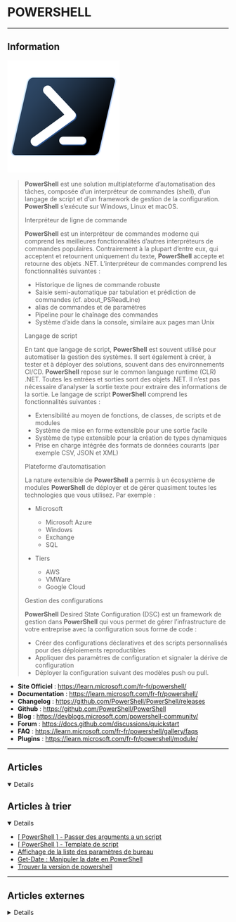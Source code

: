 # POWERSHELL
----

## <i class="fa-solid fa-hashtag"></i> Information

![Logo](../../_media/developpement/powershell/powershell_logo.svg ':size=250 :no-zoom')


> <i class="fa-solid fa-quote-left"></i> **PowerShell** est une solution multiplateforme d’automatisation des tâches, composée d’un interpréteur de commandes (shell), d’un langage de script et d’un framework de gestion de la configuration. **PowerShell** s’exécute sur Windows, Linux et macOS.
>
> Interpréteur de ligne de commande
>
> **PowerShell** est un interpréteur de commandes moderne qui comprend les meilleures fonctionnalités d’autres interpréteurs de commandes populaires. Contrairement à la plupart d’entre eux, qui acceptent et retournent uniquement du texte, **PowerShell** accepte et retourne des objets .NET. L’interpréteur de commandes comprend les fonctionnalités suivantes :
>
> - Historique de lignes de commande robuste
> - Saisie semi-automatique par tabulation et prédiction de commandes (cf. about_PSReadLine)
> - alias de commandes et de paramètres
> - Pipeline pour le chaînage des commandes
> - Système d’aide dans la console, similaire aux pages man Unix
>
> Langage de script
>
> En tant que langage de script, **PowerShell** est souvent utilisé pour automatiser la gestion des systèmes. Il sert également à créer, à tester et à déployer des solutions, souvent dans des environnements CI/CD. **PowerShell** repose sur le common language runtime (CLR) .NET. Toutes les entrées et sorties sont des objets .NET. Il n’est pas nécessaire d’analyser la sortie texte pour extraire des informations de la sortie. Le langage de script **PowerShell** comprend les fonctionnalités suivantes :
>
> - Extensibilité au moyen de fonctions, de classes, de scripts et de modules
> - Système de mise en forme extensible pour une sortie facile
> - Système de type extensible pour la création de types dynamiques
> - Prise en charge intégrée des formats de données courants (par exemple CSV, JSON et XML)
>
> Plateforme d’automatisation
>
> La nature extensible de **PowerShell** a permis à un écosystème de modules **PowerShell** de déployer et de gérer quasiment toutes les technologies que vous utilisez. Par exemple :
>
> - Microsoft
>   - Microsoft Azure
>   - Windows
>   - Exchange
>   - SQL
>
> - Tiers
>   - AWS
>   - VMWare
>   - Google Cloud
>
> Gestion des configurations
>
> **PowerShell** Desired State Configuration (DSC) est un framework de gestion dans **PowerShell** qui vous permet de gérer l’infrastructure de votre entreprise avec la configuration sous forme de code :
>
> - Créer des configurations déclaratives et des scripts personnalisés pour des déploiements reproductibles
> - Appliquer des paramètres de configuration et signaler la dérive de configuration
> - Déployer la configuration suivant des modèles push ou pull. <i class="fa-solid fa-quote-left fa-rotate-180"></i>


- <i class="fa-solid fa-globe"></i> **Site Officiel** : https://learn.microsoft.com/fr-fr/powershell/
- <i class="fa-solid fa-book"></i> **Documentation** : https://learn.microsoft.com/fr-fr/powershell/
- <i class="fa-solid fa-file-circle-question"></i> **Changelog** : https://github.com/PowerShell/PowerShell/releases
- <i class="fa-brands fa-github"></i> **Github** : https://github.com/PowerShell/PowerShell
- <i class="fab fa-blogger-b"></i> **Blog** : https://devblogs.microsoft.com/powershell-community/
- <i class="fas fa-comments"></i> **Forum** : https://docs.github.com/discussions/quickstart
- <i class="far fa-question-circle"></i> **FAQ** : https://learn.microsoft.com/fr-fr/powershell/gallery/faqs
- <i class="fas fa-tools"></i> **Plugins** : https://learn.microsoft.com/fr-fr/powershell/module/

---

## <i class="fa-regular fa-newspaper"></i> Articles

<details open>

</details>

## <i class="fa-solid fa-glasses"></i> Articles à trier

<details open>

- [[ PowerShell ] - Passer des arguments a un script](atrier/dev/powershell/powershell_004.md)
- [[ PowerShell ] - Template de script](atrier/dev/powershell/powershell_005.md)
- [Affichage de la liste des paramètres de bureau](atrier/dev/powershell/powershell_003.md)
- [Get-Date : Manipuler la date en PowerShell](atrier/dev/powershell/powershell_001.md)
- [Trouver la version de powershell](atrier/dev/powershell/powershell_002.md)

</details>

---

## <i class="fa-solid fa-glasses"></i> Articles externes

<details>

- [Versions / OS](https://en.wikipedia.org/wiki/PowerShell)
- [Fin de Vie (EndOfLife)](https://docs.microsoft.com/fr-fr/powershell/scripting/powershell-support-lifecycle?view=powershell-6)
- [Run PowerShell Script As Administrator](https://linuxhint.com/run-powershell-script-as-administrator/)
- [How to Get PowerShell Version](https://linuxhint.com/get-powershell-version/)
- [Serveur d’impression : lister les imprimantes avec le nom et l’adresse IP](https://www.it-connect.fr/serveur-dimpression-lister-les-imprimantes-avec-le-nom-et-ladresse-ip/)
- [PowerShell – Comment générer un mot de passe aléatoire ?](https://www.it-connect.fr/powershell-comment-generer-un-mot-de-passe-aleatoire/)
- [PowerShell et Split : découper une chaîne de caractères](https://www.it-connect.fr/powershell-et-split-decouper-une-chaine-de-caracteres/)
- [Créer un lien symbolique sous PowerShell](https://www.it-connect.fr/creer-un-lien-symbolique-sous-powershell/)
- [Comment configurer PowerShell Just Enough Administration ?](https://www.it-connect.fr/debuter-avec-powershell-just-enough-administration/)
- [PowerShell : la machine est-elle un ordinateur fixe ou un ordinateur portable ?](https://www.it-connect.fr/powershell-la-machine-est-elle-un-ordinateur-fixe-ou-un-ordinateur-portable/)
- [Comment imposer des prérequis dans ses scripts PowerShell ?](https://www.it-connect.fr/comment-imposer-des-prerequis-dans-ses-scripts-powershell/)
- [Comment personnaliser le Prompt de son environnement PowerShell ?](https://www.it-connect.fr/comment-personnaliser-le-prompt-de-son-environnement-powershell/)
- [PowerShell : simple quote VS double quote (guillemets)](https://www.it-connect.fr/powershell-simple-quote-vs-double-quote-guillemets/)
- [Comment exporter des données au format CSV avec PowerShell ?](https://www.it-connect.fr/comment-exporter-des-donnees-au-format-csv-avec-powershell/)
- [Comment exécuter un script PowerShell sous Linux ?](https://www.it-connect.fr/comment-executer-un-script-powershell-sous-linux/)
- [PowerShell grep : rechercher des chaînes de caractères avec Select-String](https://www.it-connect.fr/powershell-grep-rechercher-des-chaines-de-caracteres-avec-select-string/)
- [PowerShell – Comment supprimer les accents et les caractères spéciaux ?](https://www.it-connect.fr/powershell-comment-supprimer-les-accents-et-les-caracteres-speciaux/)
- [Comment lire le contenu d’un fichier CSV avec PowerShell ?](https://www.it-connect.fr/comment-lire-le-contenu-dun-fichier-csv-avec-powershell/)
- [PowerShell : manipuler les chaînes de caractères avec IndexOf et LastIndexOf](https://www.it-connect.fr/powershell-manipuler-les-chaines-de-caracteres-avec-indexof-et-lastindexof/)
- [How to Use Hashtables in PowerShell](https://linuxhint.com/hashtables-powershell/)
- [How to Get the Current Date in PowerShell?](https://linuxhint.com/get-current-date-powershell/)
- [How to Use Functions in PowerShell](https://linuxhint.com/use-functions-powershell/)
- [For Loops in PowerShell](https://linuxhint.com/for-loops-in-powershell/)
- [How to Use Regex in PowerShell](https://linuxhint.com/regex-powershell/)
- [How to Run wget from PowerShell](https://linuxhint.com/run-wget-powershell/)
- [How to Concatenate Strings in PowerShell](https://linuxhint.com/concatenate-strings-in-powershell/)
- [Substrings in PowerShell](https://linuxhint.com/substrings-powershell/)
- [How to Run an Exe From PowerShell](https://linuxhint.com/how-to-run-an-exe-from-powershell/)
- [How to Run PowerShell Scripts as Administrator](https://linuxhint.com/run-powershell-scripts-as-administrator/)
- [How to Print a File From PowerShell Script](https://linuxhint.com/print-file-from-powershell-script/)
- [PowerShell Array of Strings](https://linuxhint.com/powershell-array-of-strings/)
- [How to Use Echo Command in PowerShell](https://linuxhint.com/use-echo-command-in-powershell/)
- [How to Write a PowerShell Script by Examples](https://linuxhint.com/write-a-powershell-script-by-examples/)
- [Deep scriptblock logging: Record PowerShell commands in the event log](https://4sysops.com/archives/deep-scriptblock-logging-record-powershell-commands-in-the-event-log/)
- [Install PowerShell remoting over SSH](https://4sysops.com/archives/install-powershell-remoting-over-ssh/)
- [PowerShell v5 vs. PowerShell v7—Which to use and when](https://4sysops.com/archives/powershell-v5-and-v7which-to-use-and-when/)
- [SecretsManagement module for PowerShell: Save passwords in PowerShell](https://4sysops.com/archives/secretsmanagement-module-for-powershell-save-passwords-in-powershell/)
- [PowerShell 7.2: New features in the Preview](https://4sysops.com/archives/powershell-72-new-features-in-the-preview/)
- [How to install and upgrade to PowerShell 7.1](https://4sysops.com/archives/how-to-install-and-upgrade-to-powershell-71/)
- [Pushing and popping: Navigating in PowerShell with Push-Location and Pop-Location](https://4sysops.com/archives/pushing-and-popping-navigating-in-powershell-with-push-location-and-pop-location/)
- [Convert a PowerShell script into an EXE with PS2EXE and WIN-PS2EXE](https://4sysops.com/archives/convert-a-powershell-script-into-an-exe-with-ps2exe-and-win-ps2exe/)
- [PowerShell Export-CSV Command Tutorial with Examples](https://www.poftut.com/powershell-export-csv-command-tutorial-with-examples/)
- [How to Install Microsoft PowerShell on Debian 10?](https://linuxhint.com/install-microsoft-powershell-debian10/)
- [How to Install PowerShell on Ubuntu & Other Linux Distributions](https://linoxide.com/install-powershell-on-ubuntu-other-linux-distributions/)
- [PowerShell : comment attendre d’appuyer sur « Entrée » dans un script ?](https://www.it-connect.fr/powershell-comment-attendre-dappuyer-sur-entree-dans-un-script/)
- [PowerShell : convertir une variable string en date](https://www.it-connect.fr/powershell-convertir-une-variable-string-en-date/)
- [PowerShell ISE : purger les variables sans redémarrer](https://www.it-connect.fr/powershell-ise-purger-les-variables-sans-redemarrer/)
- [Comment lister les dossiers vides en PowerShell ?](https://www.it-connect.fr/comment-lister-les-dossiers-vides-en-powershell/)
- [PowerShell : structure conditionnelle If, Else et ElseIf](https://www.it-connect.fr/powershell-structure-conditionnelle-if-else-et-elseif/)
- [PowerShell et Substring : extraire une chaîne d’une chaîne](https://www.it-connect.fr/powershell-et-substring-extraire-une-chaine-dune-chaine/)
- [PowerShell : comment convertir des documents Word en PDF ?](https://www.it-connect.fr/powershell-comment-convertir-des-documents-word-en-pdf/)
- [PowerShell : remplacer le premier caractère d’une chaîne](https://www.it-connect.fr/powershell-remplacer-le-premier-caractere-dune-chaine/)
- [Comment obtenir l’espace disque restant en PowerShell ?](https://www.it-connect.fr/comment-obtenir-lespace-disque-restant-en-powershell/)
- [PowerShell 7.1 est disponible au téléchargement !](https://www.it-connect.fr/powershell-7-1-est-disponible-au-telechargement/)
- [PowerShell et les RegEx (Expressions régulières)](https://www.it-connect.fr/powershell-et-les-regex-expressions-regulieres/)
- [Comment gérer l’historique des commandes PowerShell exécutées ?](https://www.it-connect.fr/comment-gerer-lhistorique-des-commandes-powershell-executees/)
- [Comment modifier le Registre Windows avec PowerShell ?](https://www.it-connect.fr/comment-modifier-le-registre-windows-avec-powershell/)
- [Créer un fichier de configuration PSD1 pour un script PowerShell](https://www.it-connect.fr/creer-un-fichier-de-configuration-psd1-pour-un-script-powershell/)
- [Obtenir la taille des dossiers avec PowerShell](https://www.it-connect.fr/obtenir-la-taille-des-dossiers-avec-powershell/)
- [PowerShell – Comparer des objets avec Compare-Object](https://www.it-connect.fr/powershell-comparer-des-objets-avec-compare-object/)
- [PowerShell – Test-Path : tester si un fichier existe](https://www.it-connect.fr/powershell-test-path-tester-si-un-fichier-existe/)
- [PowerShell : gérer ses credentials avec le module Secret Management](https://www.it-connect.fr/powershell-gerer-ses-credentials-avec-le-module-secret-management/)
- [Windows PowerShell VS PowerShell Core : Quelles différences ? Lequel choisir ?](https://www.it-connect.fr/windows-powershell-vs-powershell-core-quelles-differences-lequel-choisir/)
- [How to Install and Use PowerShell on Ubuntu 20.04](https://www.howtoforge.com/how-to-install-and-use-powershell-on-ubuntu-20-04/)
- [15 commandes indispensables pour débuter avec PowerShell](https://www.it-connect.fr/15-commandes-indispensables-pour-debuter-avec-powershell/)
- [PowerShell : comment créer une propriété calculée avec Select-Object ?](https://www.it-connect.fr/powershell-comment-creer-une-propriete-calculee-avec-select-object/)
- [Get-Content : comment lire le contenu d’un fichier en PowerShell ?](https://www.it-connect.fr/get-content-comment-lire-le-contenu-dun-fichier-en-powershell/)
- [Obtenir des informations sur l’OS en PowerShell](https://www.it-connect.fr/obtenir-des-informations-sur-los-en-powershell/)
- [PowerShell remoting avec WinRM](https://www.it-connect.fr/powershell-remoting-avec-winrm/)
- [Why You Should Use the Exchange Online PowerShell Module](https://petri.com/why-you-should-use-the-exchange-online-powershell-module)
- [Windows PowerShell Scripting Tutorial For Beginners](https://www.varonis.com/blog/windows-powershell-tutorials/)
- [What Is PsExec in Windows and What Does It Do?](https://www.makeuseof.com/what-is-psexec-in-windows-what-does-it-do/)
- [What Is PsExec in Windows and What Does It Do?](https://www.makeuseof.com/what-is-psexec-in-windows-what-does-it-do/)
- [PowerShell Code Signing](https://medium.com/dev-genius/powershell-code-signing-fc6086aeb61e)
- [Gestion des services](https://docs.microsoft.com/fr-fr/powershell/scripting/samples/managing-services?view=powershell-6)
- [Où sont stockés les exécutables de PowerShell ?](https://www.it-connect.fr/ou-sont-stockes-les-executables-de-powershell/)
- [Installer un module PowerShell à partir d’un fichier NuPkg](https://www.it-connect.fr/installer-un-module-powershell-a-partir-dun-fichier-nupkg/)
- [PowerShell : compresser et décompresser une archive ZIP](https://www.it-connect.fr/powershell-compresser-et-decompresser-une-archive-zip/)
- [Creating PowerShell Function Failsafes with WhatIf](https://petri.com/creating-powershell-function-failsafes-with-whatif)
- [PowerShell et -WhatIf : testez vos commandes et scripts!](https://www.it-connect.fr/powershell-et-whatif-testez-vos-commandes-et-scripts/)
- [Using Powershell to automate Linux, macOS, and Windows processes](https://opensource.com/article/20/2/devops-automation)
- [PowerShell : les opérateurs -like et -notlike](https://www.it-connect.fr/powershell-les-operateurs-like-et-notlike/)
- [READING TEXT FILES THE EASY WAY WITH POWERSHELL AND LINUX BASH SHELL](http://techgenix.com/reading-text-files-powershell-linux-shell/)
- [Sous Windows, comment autoriser le ping en PowerShell ?](https://www.it-connect.fr/sous-windows-comment-autoriser-le-ping-en-powershell/)
- [DevOps Practices for PowerShell Programming](https://dzone.com/articles/devops-practices-for-powershell-programming)
- [PowerShell et les boucles For](https://www.it-connect.fr/powershell-et-les-boucles-for-loop/)
- [PowerShell et les boucles ForEach](https://www.it-connect.fr/powershell-et-les-boucles-foreach/)
- [PowerShell et ForEach-Object Parallel : traitement des objets en parralèle](https://www.it-connect.fr/powershell-et-foreach-object-parallel-traitement-des-objets-en-parralele/)
- [Comment obtenir son adresse IP publique en PowerShell ?](https://www.it-connect.fr/comment-obtenir-son-adresse-ip-publique-en-powershell/)
- [PowerShell : Get-ExecutionPolicy et Set-ExecutionPolicy](https://www.it-connect.fr/powershell-get-executionpolicy-et-set-executionpolicy/)
- [Top 10 new features of PowerShell 7](https://4sysops.com/archives/top-10-new-features-of-powershell-7/)
- [How to install PowerShell 7 on Windows and Linux](https://4sysops.com/archives/how-to-install-powershell-7-on-windows-and-linux/)
- [Convertir une image en Art ASCII avec PowerShell](https://www.it-connect.fr/convertir-une-image-en-art-ascii-avec-powershell/)
- [Handle PowerShell Errors Like a Boss With These Tips](https://www.makeuseof.com/tag/handle-powershell-errors-tips/)
- [Windows Commands and PowerShell Scripts as API Microservices](https://dzone.com/articles/windows-commands-and-powershell-scripts-as-api-mic)
- [Windows 10 updates with PowerShell](https://raymii.org/s/blog/Windows_10_Updates_with_PowerShell_PSWindowsUpdpate.html)
- [Powershell : Surveiller des fichiers avec envoi de mail](https://www.tech2tech.fr/powershell-surveiller-des-fichiers-avec-envoi-de-mail/)
- [PowerShell as a hacking tool: Prevent abuse of scripts](https://4sysops.com/archives/powershell-as-a-hacking-tool-prevent-abuse-of-scripts/)
- [PowerShell 7 est dispo, sur Windows, Linux et MacOS !](https://www.it-connect.fr/powershell-7-est-dispo-sur-windows-linux-et-macos/)
- [Setting PowerShell Execution Policy](https://tutorialspoint4all.com/setting-powershell-execution-policy/)
- [How to get Public IP address using PowerShell in Windows 10](https://www.thewindowsclub.com/get-public-ip-address-using-powershell)
- [PowerShell – Send-MailMessage : envoyer un e-mail à plusieurs destinataires](https://www.it-connect.fr/powershell-send-mailmessage-envoyer-un-e-mail-a-plusieurs-destinataires/)
- [PowerShell : Comment récupérer les en-têtes d’un fichier CSV ?](https://www.it-connect.fr/powershell-comment-recuperer-les-en-tetes-dun-fichier-csv/)
- [Comment déplacer un dossier en PowerShell ?](https://www.it-connect.fr/comment-deplacer-un-dossier-en-powershell/)
- [PowerShell : convertir PS1 en EXE (exécutable)](https://www.it-connect.fr/powershell-convertir-ps1-en-exe-executable/)
- [NPS – Comment ajouter un client Radius avec PowerShell ?](https://www.it-connect.fr/nps-comment-ajouter-un-client-radius-avec-powershell/)
- [PowerShell: BgInfo Automation script for Windows Server 2012 R2](https://wmatthyssen.com/2019/09/11/powershell-bginfo-automation-script-for-windows-server-2012-r2/amp/)
- [Powershell – Créer de petites applications graphiques (GUI) avec WPF](https://cnf1g.com/?p=1745)
- [PSTip A Better Way to Generate HTTP Query Strings in PowerShell](https://www.powershellmagazine.com/2019/06/14/pstip-a-better-way-to-generate-http-query-strings-in-powershell/)
- [PSWindowsAdminCenter: PowerShell Module to Manage Connections, Feeds, and Extensions](https://www.powershellmagazine.com/2019/02/19/pswindowsadmincenter-powershell-module-to-manage-connections-feeds-and-extensions/)
- [PowerShell DSC Resource Module to Install and Configure Windows Admin Center](https://www.powershellmagazine.com/2019/01/31/dsc-resource-module-to-install-and-configure-windows-admin-center/)
- [Pester Result Reporting With Suggestions And XSL Support](https://www.powershellmagazine.com/2019/07/25/pester-result-reporting-with-suggestions-and-xsl-support/)
- [PowerShell 7 Roadmap](https://devblogs.microsoft.com/powershell/powershell-7-road-map/)
- [Release of PowerShell Script Analyzer 1.18.1](https://devblogs.microsoft.com/powershell/release-of-powershell-script-analyzer-1-18-1/)
- [DSC Resource Kit Release June 2019](https://devblogs.microsoft.com/powershell/dsc-resource-kit-release-june-2019/)
- [DSC Resource Kit Release May 2019](https://devblogs.microsoft.com/powershell/dsc-resource-kit-release-may-2019/)
- [Introducing PowerShell as .NET Global Tool](https://devblogs.microsoft.com/powershell/introducing-powershell-as-net-global-tool/)
- [Using PSScriptAnalyzer to check PowerShell version compatibility](https://devblogs.microsoft.com/powershell/using-psscriptanalyzer-to-check-powershell-version-compatibility/)
- [General Availability of PowerShell Core 6.2](https://devblogs.microsoft.com/powershell/general-availability-of-powershell-core-6-2/)
- [DSC Resource Kit Release April 2019](https://devblogs.microsoft.com/powershell/dsc-resource-kit-release-april-2019/)
- [PowerShell ScriptAnalyzer Version 1.18.0 Released](https://devblogs.microsoft.com/powershell/powershell-scriptanalyzer-version-1-18-0-released/)
- [Invoke-Sqlcmd is Now Available Supporting Cross-Platform](https://devblogs.microsoft.com/powershell/invoke-sqlcmd-is-now-available-supporting-cross-platform/)
- [Generating PowerShell Cmdlets from OpenAPI/Swagger with AutoRest](https://devblogs.microsoft.com/powershell/cmdlets-via-autorest/)
- [DSC Resource Kit Release February 2019](https://devblogs.microsoft.com/powershell/dsc-resource-kit-release-february-2019/)
- [Parsing Text with PowerShell (3/3)](https://devblogs.microsoft.com/powershell/parsing-text-with-powershell-3-3/)
- [Parsing Text with PowerShell (2/3)](https://blogs.msdn.microsoft.com/powershell/2019/01/24/parsing-text-with-powershell-2-3/)
- [Command Prompt commands and their equivalent command for PowerShell](https://www.thewindowsclub.com/cmd-commands-that-can-be-executed-with-powershell)
- [How to use Windows PowerShell to find information about Hard Drive](https://www.thewindowsclub.com/use-windows-powershell-to-find-information-about-hard-drive)
- [Monitor web server uptime with a PowerShell script](https://4sysops.com/archives/monitor-web-server-uptime-with-a-powershell-script/)
- [Comment faire une pause dans un script PowerShell ?](https://www.it-connect.fr/comment-faire-une-pause-dans-un-script-powershell/)
- [Encrypt passwords securely in your PowerShell scripts](https://4sysops.com/archives/encrypt-passwords-securely-in-your-powershell-scripts/)
- [Install and Get Started with PowerShell on CentOS](https://linuxhint.com/install_powershell_centos/)
- [Install and Get Started with PowerShell on Ubuntu](https://linuxhint.com/install_powershell_ubuntu/)
- [Look up hard disk information with PowerShell](https://www.ghacks.net/2019/05/28/look-up-hard-disk-information-with-powershell/)
- [Free network performance monitoring with iPerf and PowerShell](https://4sysops.com/archives/free-network-performance-monitoring-with-iperf-and-powershell/)
- [DSC – Desired State Configuration](https://blog.sodifrance.fr/dsc-desired-state-configuration/)
- [Powershell: Comment exécuter un script ps au démarrage de windows (running script ps at startup)](https://blog.sodifrance.fr/powershell-comment-executer-un-script-ps-au-demarrage-de-windows-running-script-ps-at-startup/)
- [PowerTip: Use PowerShell to pick a random name from a list](https://devblogs.microsoft.com/scripting/powertip-use-powershell-to-pick-a-random-name-from-a-list/)
- [PowerTip: Determine your version of PowerShell and host operating system](https://devblogs.microsoft.com/scripting/powertip-determine-your-version-of-powershell-and-host-operating-system/)
- [Using PowerShell to create a folder of Demo data](https://devblogs.microsoft.com/scripting/using-powershell-to-create-a-folder-of-demo-data/)
- [The WindowsCompatibility module: Using Windows PowerShell modules in PowerShell Core](https://4sysops.com/archives/the-windowscompatibility-module-using-windows-powershell-modules-in-powershell-core/)
- [Running PowerShell remotely as SYSTEM with Invoke-CommandAs](https://4sysops.com/archives/running-powershell-remotely-as-system-with-invoke-commandas/)
- [Windows PowerShell modules compatible with PowerShell Core 6](https://4sysops.com/wiki/modules-compatibility-with-powershell-6-on-the-windows-platform-matrix/)
- [Convert PowerShell output into a pie chart](https://4sysops.com/archives/convert-powershell-csv-output-into-a-pie-chart/)
- [Using PowerShell type accelerators](https://4sysops.com/archives/using-powershell-type-accelerators/)
- [Understanding PowerShell pipeline parameter binding](https://4sysops.com/archives/understanding-powershell-pipeline-parameter-binding/)
- [Understanding PowerShell Begin, Process, and End blocks](https://4sysops.com/archives/understanding-powershell-begin-process-and-end-blocks/)
- [Formatting objects in PowerShell with Format-Custom, Format-List, Format-Table, and Format-Wide](https://4sysops.com/archives/formatting-objects-in-powershell-with-format-custom-format-list-format-table-and-format-wide/)
- [Formatting object output in PowerShell with Format.ps1xml files](https://4sysops.com/archives/formatting-object-output-in-powershell-with-format-ps1xml-files/)
- [Set and remove the read-only file attribute with PowerShell](https://4sysops.com/archives/set-and-remove-the-read-only-file-attribute-with-powershell/)
- [Create a GUI for your PowerShell script with WPF](https://4sysops.com/archives/create-a-gui-for-your-powershell-script-with-wpf/)
- [Displaying PowerShell members with my Format-Member function](https://4sysops.com/archives/displaying-powershell-members-with-my-format-member-function/)
- [Using a local variable in a remote PowerShell session](https://4sysops.com/archives/using-a-local-variable-in-a-remote-powershell-session/)
- [Source code management for PowerShell modules and scripts](https://www.scriptrunner.com/en/blog/source-code-management/)
- [Manage PowerShell centrally: How to do it in 5 steps](https://www.scriptrunner.com/en/blog/manage-powershell-centrally/)
- [Security and PowerShell: How to make scripting waterproof](https://www.scriptrunner.com/en/blog/security-powershell-scripting/)
- [Use PowerShell To Automate Log Reviews](https://blog.ipswitch.com/use-powershell-automate-log-reviews)
- [How To Create A Simple PowerShell Script For Server Monitoring](https://blog.ipswitch.com/how-to-create-simple-server-monitors-with-powershell)
- [Automatically Encrypt File And Folders Using PowerShell](https://blog.ipswitch.com/automating-security-controls-using-powershell-to-automate-data-encryption)
- [Leveraging PowerShell Automation In The Cloud](https://blog.ipswitch.com/leveraging-powershell-automation-cloud)
- [Understanding the Invoke-RestMethod PowerShell cmdlet](https://4sysops.com/archives/understanding-the-invoke-restmethod-powershell-cmdlet/)
- [Encrypt a password with PowerShell](https://4sysops.com/archives/encrypt-a-password-with-powershell/)
- [What You Need to Know About PowerShell 7](https://www.petri.com/what-you-need-to-know-about-powershell-7)
- [The Return of Serverless Powershell](https://www.petri.com/the-return-of-serverless-powershell)
- [Get-ChildItem Cmdlet To Loop Files and Results](https://www.poftut.com/get-childitem-cmdlet-to-loop-files-and-results/)
- [Powershell ForEach Loop Statement Tutorial with Examples](https://www.poftut.com/powershell-foreach-loop-statement-tutorial-with-examples/)
- [Powershell Array Tutorial with Examples](https://www.poftut.com/powershell-array-tutorial-with-examples/)
- [Powershell Copy-Item Command Tutorial with Examples](https://www.poftut.com/powershell-copy-item-command-tutorial-with-examples/)
- [Comment signer un script Powershell ?](https://www.it-connect.fr/comment-signer-un-script-powershell/)
- [PowerShell – Insérer une pause](https://www.jbnet.fr/developpement/powershell/powershell-inserer-une-pause.html)
- [PowerShell – Structure de base pour traiter un fichier CSV](https://www.jbnet.fr/developpement/powershell/powershell-structure-de-base-pour-traiter-un-fichier-csv.html)
- [PowerShell – Supprimer les guillemets (double cote) dans un fichier CSV](https://www.jbnet.fr/developpement/powershell/powershell-supprimer-les-guillemets-double-cote-dans-un-fichier-csv.html)
- [PowerShell – Créer un fichier zip](https://www.jbnet.fr/developpement/powershell/powershell-creer-un-fichier-zip.html)
- [PowerShell – Extraire le nom ou l’extension d’un fichier](https://www.jbnet.fr/developpement/powershell/powershell-extraire-le-nom-ou-lextension-dun-fichier.html)
- [PowerShell – Fusion de fichiers CSV avec en-tête](https://www.jbnet.fr/developpement/powershell/powershell-fusion-de-fichiers-csv-avec-en-tete.html)
- [PowerShell – Créer un zip sans les fichiers *.db](https://www.jbnet.fr/developpement/powershell/powershell-creer-un-zip-sans-les-fichiers-db.html)
- [PowerShell – Procédure stockée SQL Server et paramètres](https://www.jbnet.fr/developpement/powershell/powershell-procedure-stockee-sql-server-et-parametres.html)
- [Comment se connecter à un serveur FTP avec PowerShell ?](https://www.it-connect.fr/comment-se-connecter-a-un-serveur-ftp-avec-powershell/)
- [PSWatch : Surveiller les changements de fichiers avec PowerShell](https://www.it-connect.fr/pswatch-surveiller-les-changements-de-fichiers-avec-powershell/)
- [Comment exécuter un script PowerShell comme service ?](https://www.it-connect.fr/comment-executer-un-script-powershell-comme-service/)
- [PowerShell : Supprimer le dernier caractère d’une chaîne](https://www.it-connect.fr/powershell-supprimer-le-dernier-caractere-dune-chaine/)
- [Comment lister les rôles FSMO en PowerShell ?](https://www.it-connect.fr/comment-lister-les-roles-fsmo-en-powershell/)
- [Comment supprimer un service avec PowerShell ?](https://www.it-connect.fr/comment-supprimer-un-service-avec-powershell/)
- [Comment planifier un script PowerShell avec des arguments ?](https://www.it-connect.fr/comment-planifier-un-script-powershell-avec-des-arguments/)
- [Comment vérifier si un dossier est vide en PowerShell ?](https://www.it-connect.fr/comment-verifier-si-un-dossier-est-vide-en-powershell/)
- [UPDATE: The PowerShell-Docs repo is moving … soon](https://blogs.msdn.microsoft.com/powershell/2019/01/07/the-powershell-docs-repo-is-moving/)
- [Parsing Text with PowerShell (1/3)](https://blogs.msdn.microsoft.com/powershell/2019/01/18/parsing-text-with-powershell-1-3/)
- [DSC Resource Kit Release January 2019](https://blogs.msdn.microsoft.com/powershell/2019/01/09/dsc-resource-kit-release-january-2019/)
- [Command Prompt commands and their equivalent command for PowerShell](https://www.thewindowsclub.com/cmd-commands-that-can-be-executed-with-powershell)
- [10 basic PowerShell commands that every Windows 10 user should know](https://www.thewindowsclub.com/basic-powershell-commands-windows)
- [How To Get NTFS File Permissions Using PowerShell](https://www.petri.com/how-to-get-ntfs-file-permissions-using-powershell)
- [Comment gérer vos disques via Powershell (Lister, Formater, Initialiser, Créer des partitions…)](https://www.tech2tech.fr/comment-gerer-vos-disques-via-powershell-lister-formater-initialiser-creer-des-partitions/)
- [USING POWERSHELL TO RESOLVE SYSPREP PROBLEMS INVOLVING APP-X PACKAGES](http://techgenix.com/sysprep-problems-app-x-packages/)
- [MASTER THE POWER OF ‘SEARCH-ADACCOUNT’ POWERSHELL CMDLET](http://techgenix.com/search-adaccount-powershell-cmdlet/)
- [SETTING UP ACTIVE DIRECTORY USING POWERSHELL](http://techgenix.com/setting-up-active-directory/)
- [WORKING FASTER & SMARTER WITH POWERSHELL: TIPS FROM AN EXPERT](http://techgenix.com/working-faster-smarter-powershell/)
- [COLLECTING ROLES AND FEATURES ON REMOTE WINDOWS COMPUTERS](http://techgenix.com/roles-and-features/)
- [THE POWER OF GET-ADOBJECT POWERSHELL CMDLET](http://techgenix.com/get-adobject-powershell/)
- [MORE POWERSHELL ONE-LINER COMMANDS](http://techgenix.com/more-powershell-one-liner-commands/)
- [POWERSHELL POWER LESSON: THIS IS NO ORDINARY VARIABLE](http://techgenix.com/dollar-sign-underscore-dot/)
- [POWERSHELL ALIASES: MY NEVER-ENDING LOVE/ HATE RELATIONSHIP](http://techgenix.com/powershell-aliases/)
- [RETRIEVING MFA AND SELF-SERVICE PASSWORD INFORMATION USING POWERSHELL](http://techgenix.com/mfa-powershell/)
- [THINK BEYOND THE LETTER: NAVIGATING DRIVES WITH POWERSHELL](http://techgenix.com/navigating-drives-powershell/)
- [DSC Resource Kit Release October 2018](https://blogs.msdn.microsoft.com/powershell/2018/10/25/dsc-resource-kit-release-october-2018/)
- [DSC Resource Kit Release November 2018](https://blogs.msdn.microsoft.com/powershell/2018/11/28/dsc-resource-kit-release-november-2018/)
- [How to write great PowerShell functions!](https://dev.to/theinfradev/how-to-write-great-powershell-functions-110g)
- [How to edit timestamps with Windows PowerShell](https://www.ghacks.net/2017/10/09/how-to-edit-timestamps-with-windows-powershell/)
- [PowerShell vs. PowerShell Core, what you need to know](https://www.ghacks.net/2018/01/12/powershell-vs-powershell-core-what-you-need-to-know/)
- [A (BIG) Trick Listing Windows Updates Using PowerShell](https://blog.pythian.com/a-big-trick-listing-windows-updates-using-powershell/)
- [How to Send an Email Using Windows PowerShell](https://www.makeuseof.com/tag/send-email-windows-powershell/)
- [How Powershell Foreach, While, and Other Loops Work](https://www.makeuseof.com/tag/powershell-foreach-loops-work/)
- [Display the Windows upgrade history using PowerShell](https://www.ghacks.net/2018/03/23/display-the-windows-upgrade-history-using-powershell/)
- [Building Data Tests In PowerShell](https://blog.pythian.com/building-data-tests-powershell/)
- [5 Things to Know About PowerShell Core on Windows](https://www.petri.com/5-things-to-know-about-powershell-core-on-windows-2)
- [5 Things to Know About PowerShell Core on Linux](https://www.petri.com/5-things-to-know-about-powershell-core-on-linux)
- [Power(Shell) to the people](https://opensource.com/article/18/2/powershell-people)
- [Drilling into PowerShell Core](https://www.petri.com/drilling-into-powershell-core)
- [PowerShell Core 6.0 and Why Windows PowerShell Is No Longer Being Developed](https://www.petri.com/powershell-core-and-why-windows-powershell-is-no-longer-being-developed)
- [PowerShell Classes Part 5 — Classes or PSCustom Objects?](https://www.petri.com/powershell-classes-part-5-classes-pscustom-objects)
- [More Efficient PowerShell with PSReadline — Part 6](https://www.petri.com/more-efficient-powershell-with-psreadline)
- [PowerShell Classes Part 4 — Constructors and Inheritance](https://www.petri.com/powershell-classes-part-4-constructors-inheritance)
- [Let PSReadLine Handle PowerShell — Part 4](https://www.petri.com/let-psreadline-handle-powershell)
- [Getting Started with PSReadline — Part 1](https://www.petri.com/getting-started-with-psreadline)
- [PowerShell Classes Part 3 — Using Methods](https://www.petri.com/powershell-classes-part-3-using-methods)
- [Doing More with PSReadline History — Part 2](https://www.petri.com/doing-more-with-psreadline)
- [Color Your World with PSReadLine — Part 3](https://www.petri.com/color-your-world-with-psreadline)
- [PowerShell Classes Part 2 — Enumerated Types](https://www.petri.com/powershell-classes-part-2-enumerated-types)
- [Comment tester si des ports sont ouverts en PowerShell](https://akril.net/2018/02/09/comment-tester-si-des-ports-sont-ouverts-en-powershell/)
- [Scripting with Windows Powershell Desired State Configuration [Video]](https://hub.packtpub.com/windows-powershell-desired-state-configuration-video/)
- [Tiny tweaks for PowerShell perfection](https://opensource.com/article/18/7/powershell-tips)
- [ESSENTIAL SKILL YOU SHOULD KNOW: MAPPING POWERSHELL COMMANDS TO VARIABLES](http://techgenix.com/mapping-powershell-commands/)
- [NIFTY LITTLE TIME SAVERS: THE POWER OF POWERSHELL LOGICAL OPERATORS](http://techgenix.com/powershell-logical-operators/)
- [FLEX YOUR POWERSHELL MUSCLES WITH POWERSHELL COMPARISON OPERATORS](http://techgenix.com/powershell-comparison-operators/)
- [WORKING WITH POWERSHELL DEFAULT PARAMETERS TO CHANGE THEIR BEHAVIOR](http://techgenix.com/powershell-default-parameters/)
- [THE AWESOME POWER OF MICROSOFT POWERSHELL SCRIPTS](http://techgenix.com/powershell-scripts/)
- [UNDERSTANDING POWERSHELL FOREACH LOOP AND FOREACH-OBJECT](http://techgenix.com/powershell-foreach-loop/)
- [BASIC POWERSHELL COMMANDS FOR ALL WINDOWS OPERATING SYSTEMS](http://techgenix.com/basic-powershell-commands/)
- [PowerTip: Turn off the power to your computer with PowerShell](https://blogs.technet.microsoft.com/heyscriptingguy/2018/07/16/powertip-turn-off-the-power-to-your-computer-with-powershell/)
- [PowerTip: Determine your version of PowerShell and host operating system](https://blogs.technet.microsoft.com/heyscriptingguy/2018/06/29/powertip-determine-your-version-of-powershell-and-host-operating-system/)
- [PowerTip: Use PowerShell to play WAV files](https://blogs.technet.microsoft.com/heyscriptingguy/2018/06/15/powertip-use-powershell-to-play-wav-files/)
- [PowerTip: Ensure that errors in PowerShell are caught](https://blogs.technet.microsoft.com/heyscriptingguy/2018/05/31/powertip-ensure-that-errors-in-powershell-are-caught/)
- [PowerTip: Get all your local certificates by using PowerShell](https://blogs.technet.microsoft.com/heyscriptingguy/2018/05/09/powertip-get-all-your-local-certificates-by-using-powershell/)
- [Normaliser une chaîne de caractères](http://blogdeployment.fr/powershell/powershell-normaliser-une-chaine-de-caracteres)
- [Interface de sélection d’un dossier](http://blogdeployment.fr/powershell/powershell-interface-de-selection-dun-dossier)
- [Identifier les ordinateurs disposant du même SID](http://blogdeployment.fr/powershell/powershell-identifier-les-ordinateurs-disposant-du-meme-sid)
- [Powershell : Envoyer un mail GMAIL par script](https://www.barzek.com/2016/09/powershell-envoyer-un-mail-gmail/)
- [Forcer l’utilisation de TLS 1.2 pour Powershell](https://myvmworld.fr/forcer-utilisation-tls-1-2-powershell/)
- [Trouver la version courante du Framework .NET](http://powershell-scripting.com/index.php?option=com_content&task=view&id=439&Itemid=71)
- [Administrez Linux avec PowerShell DSC](http://powershell-scripting.com/index.php?option=com_content&task=view&id=426&Itemid=80)
- [Module pour créer des fichiers de logs](http://powershell-scripting.com/index.php?option=com_content&task=view&id=433&Itemid=80)
- [Passer des paramètres dynamiques à un exécutable](http://powershell-scripting.com/index.php?option=com_content&task=view&id=423&Itemid=73)
- [Terminal Services PowerShell Module](http://powershell-scripting.com/index.php?option=com_content&task=view&id=338&Itemid=80)
- [Astuce : Rendre persistant le choix de la police de la console](http://powershell-scripting.com/index.php?option=com_content&task=view&id=420&Itemid=73)
- [Administration Exchange 2010/2013 à distance](http://powershell-scripting.com/index.php?option=com_content&task=view&id=414&Itemid=71)
- [Récupérer des informations à partir du catalogue global](http://powershell-scripting.com/index.php?option=com_content&task=view&id=412&Itemid=71)
- [Mettez une barre de progression dans vos copies](http://powershell-scripting.com/index.php?option=com_content&task=view&id=406&Itemid=71)
- [Conversion de dates au format Unix Epoch](http://powershell-scripting.com/index.php?option=com_content&task=view&id=399&Itemid=71)
- [Récupérer les OU dont l'héritage a été coupé](http://powershell-scripting.com/index.php?option=com_content&task=view&id=395&Itemid=71)
- [Détecter si une machine est connectée à internet](http://powershell-scripting.com/index.php?option=com_content&task=view&id=389&Itemid=71)
- [PowerShell DHCP Module](http://powershell-scripting.com/index.php?option=com_content&task=view&id=383&Itemid=71)
- [Surveillance d'un service et relancement automatique en cas d'arrêt](http://powershell-scripting.com/index.php?option=com_content&task=view&id=384&Itemid=71)
- [Récupérer la garantie d'un ordinateur DELL](http://powershell-scripting.com/index.php?option=com_content&task=view&id=382&Itemid=71)
- [PowerCLI: Lister/Déconnecter les CDROM connectés sur vos VMs](http://powershell-scripting.com/index.php?option=com_content&task=view&id=379&Itemid=71)
- [Comment vérifier quelle version de PowerShell est installée sur Windows](https://syskb.com/quelle-version-powershell-windows/)
- [Comment installer et exécuter PowerShell sur un système Windows](https://syskb.com/comment-installer-et-executer-powershell-sur-un-systeme-windows/)
- [POWERSHELL QUICK HITS: CMDLETS AND SCRIPTS FOR MANAGING WINDOWS FAILOVER](http://techgenix.com/windows-failover-powershell/)
- [Weaponizing PowerShell with Metasploit and how to defend against PowerShell attacks [Tutorial]](https://hub.packtpub.com/weaponizing-powershell-with-metasploit-and-how-to-defend-against-powershell-attacks-tutorial/)
- [How To Sleep PowerShell with Start-Sleep Command-let Tutorial with Examples?](https://www.poftut.com/how-to-sleep-powershell-with-start-sleep-command-let-tutorial-with-examples/)

</details>